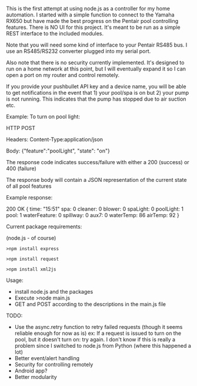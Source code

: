 This is the first attempt at using node.js as a controller for my home automation.
I started with a simple function to connect to the Yamaha RX650 but have made the best progress on the Pentair pool controlling features.
There is NO UI for this project.  It's meant to be run as a simple REST interface to the included modules.

Note that you will need some kind of interface to your Pentair RS485 bus.  I use an RS485/RS232 converter plugged into my serial port.

Also note that there is no security currently implemented.  It's designed to run on a home network at this point, but I will eventually expand it so I can open a port on my router and control remotely.  

If you provide your pushbullet API key and a device name, you will be able to get notifications in the event that 1) your pool/spa is on but 2) your pump is not running.  This indicates that the pump has stopped due to air suction etc.


Example:
  To turn on pool light:
  
  HTTP POST
  
  Headers: Content-Type:application/json
  
  Body: {"feature":"poolLight", "state": "on"}
  
  The response code indicates success/failure with either a 200 (success) or 400 (failure)
  
  The response body will contain a JSON representation of the current state of all pool features
  
  Example response:
  
  200 OK
  {
    time: "15:51"
    spa: 0
    cleaner: 0
    blower: 0
    spaLight: 0
    poolLight: 1
    pool: 1
    waterFeature: 0
    spillway: 0
    aux7: 0
    waterTemp: 86
    airTemp: 92
  }
    

Current package requirements:

(node.js - of course)

    >npm install express
    
    >npm install request
    
    >npm install xml2js
    

Usage:
* install node.js and the packages
* Execute >node main.js
* GET and POST according to the descriptions in the main.js file



TODO:
* Use the async.retry function to retry failed requests (though it seems reliable enough for now as is)
    ex: If a request is issued to turn on the pool, but it doesn't turn on: try again.
    I don't know if this is really a problem since I switched to node.js from Python (where this happened a lot)
* Better event/alert handling
* Security for controlling remotely
* Android app?
* Better modularity
